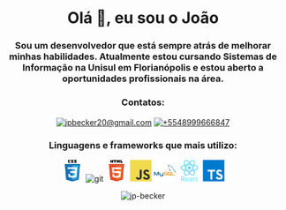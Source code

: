 <h1 align="center">Olá 👋, eu sou o João</h1>
<h3 align="center">Sou um desenvolvedor que está sempre atrás de melhorar minhas habilidades. Atualmente estou cursando Sistemas de Informação na Unisul em Florianópolis e estou aberto a oportunidades profissionais na área. </h3>

<h3 align="center">Contatos:</h3>
<p align="center">
<a href="mailto:jpbecker20@gmail.com" target="blank"><img align="center" src="https://img.shields.io/badge/Gmail-D14836?style=for-the-badge&logo=gmail&logoColor=white" alt="jpbecker20@gmail.com" height="30" width="100" /></a>
<a href="https://api.whatsapp.com/send?phone=5548999666847&text=Olá, vim através do seu Github." target="blank"><img align="center" src="https://img.shields.io/badge/WhatsApp-25D366?style=for-the-badge&logo=whatsapp&logoColor=white" alt="+5548999666847" height="30" width="100" /></a>
</p>


<h3 align="center">Linguagens e frameworks que mais utilizo:</h3>
<p align="center"> <img src="https://raw.githubusercontent.com/devicons/devicon/master/icons/css3/css3-original-wordmark.svg" alt="css3" width="40" height="40"/>
<img src="https://www.vectorlogo.zone/logos/git-scm/git-scm-icon.svg" alt="git" width="40" height="40"/> 
<img src="https://raw.githubusercontent.com/devicons/devicon/master/icons/html5/html5-original-wordmark.svg" alt="html5" width="40" height="40"/> 
<img src="https://raw.githubusercontent.com/devicons/devicon/master/icons/javascript/javascript-original.svg" alt="javascript" width="40" height="40"/> 
<img src="https://raw.githubusercontent.com/devicons/devicon/master/icons/mysql/mysql-original-wordmark.svg" alt="mysql" width="40" height="40"/>  
<img src="https://raw.githubusercontent.com/devicons/devicon/master/icons/react/react-original-wordmark.svg" alt="react" width="40" height="40"/> 
<img src="https://raw.githubusercontent.com/devicons/devicon/master/icons/typescript/typescript-original.svg" alt="typescript" width="40" height="40"/> </p>


<div align="center"><img src="https://github-readme-stats.vercel.app/api/top-langs?username=jp-becker&show_icons=true&locale=en&layout=compact" alt="jp-becker" /></div>
